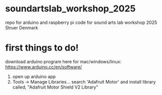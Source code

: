 # soundartslab_workshop_2025
repo for arduino and raspberry pi code for sound arts lab workshop 2025 Struer Denmark


# first things to do! 
download arduino program here for mac/windows/linux: 
https://www.arduino.cc/en/software/

1. open up arduino app
2. Tools -> Manage Libraries... search 'Adafruit Motor' and install library called, "Adafruit Motor Shield V2 Library"




